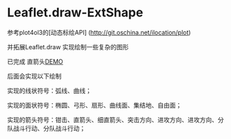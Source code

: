 # Leaflet.draw-ExtShape

参考plot4ol3的[动态标绘API] (http://git.oschina.net/ilocation/plot)
 
并拓展Leaflet.draw 实现绘制一些复杂的图形
 
已完成 直箭头[DEMO](https://shitao1988.github.io/Leaflet.draw-ExtShape/)

后面会实现以下绘制

实现的线状符号：弧线、曲线；

实现的面状符号：椭圆、弓形、扇形、曲线面、集结地、自由面；

实现的箭头符号：钳击、直箭头、细直箭头、突击方向、进攻方向、进攻方向、分队战斗行动、分队战斗行动；
